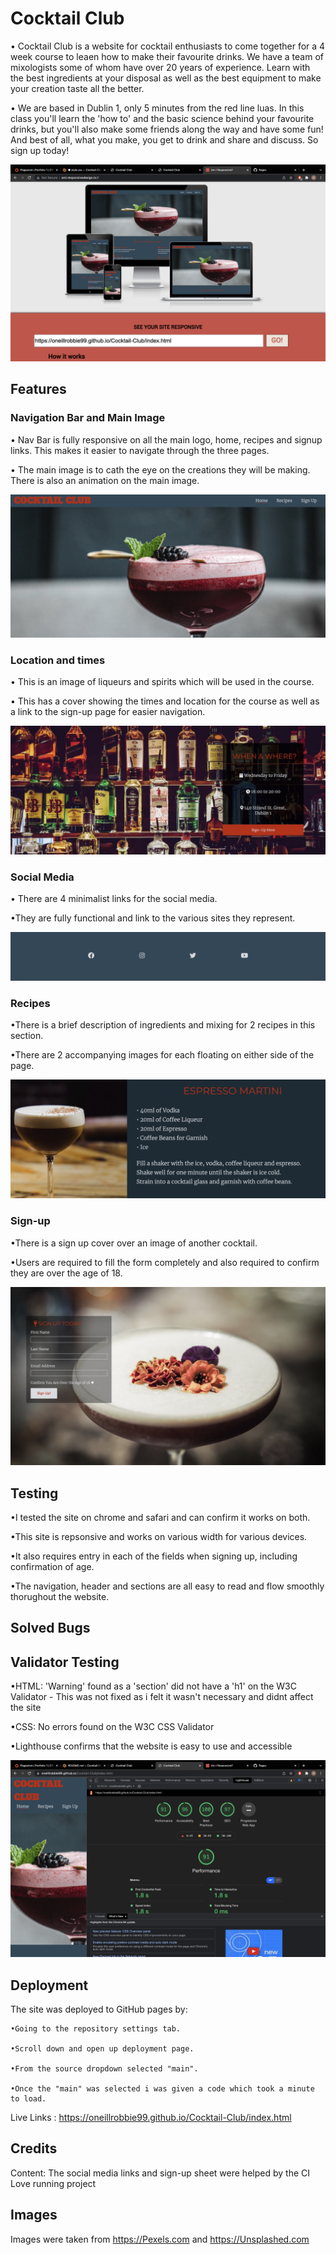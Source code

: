 # Cocktail Club

• Cocktail Club is a website for cocktail enthusiasts to come together for a 4 week course to leaen how to make their favourite drinks. We have a team of mixologists some of whom have over 20 years of experience. Learn with the best ingredients at your disposal as well as the best equipment to make your creation taste all the better.

• We are based in Dublin 1, only 5 minutes from the red line luas. In this class you'll learn the 'how to' and the basic science behind your favourite drinks, but you'll also make some friends along the way and have some fun! And best of all, what you make, you get to drink and share and discuss. So sign up today!

![Am I Responsive Image](assets/images/Screenshot%202021-11-30%20at%2010.09.16.png)

## Features

### Navigation Bar and Main Image

• Nav Bar is fully responsive on all the main logo, home, recipes and signup links.
This makes it easier to navigate through the three pages.

• The main image is to cath the eye on the creations they will be making.
There is also an animation on the main image.

![](assets/images/Screenshot%202021-11-30%20at%2010.47.40.jpeg)

### Location and times

• This is an image of liqueurs and spirits which will be used in the course.

• This has a cover showing the times and location for the course as well as a link to the sign-up page for easier navigation.

![](assets/images/Screenshot%202021-11-30%20at%2010.47.49.jpeg)

### Social Media

• There are 4 minimalist links for the social media.

•They are fully functional and link to the various sites they represent.

![](assets/images/Screenshot%202021-11-30%20at%2010.52.55.jpeg)

### Recipes

•There is a brief description of ingredients and mixing for 2 recipes in this section.

•There are 2 accompanying images for each floating on either side of the page.

![](assets/images/Screenshot%202021-11-30%20at%2010.52.48.jpeg)

### Sign-up 

•There is a sign up cover over an image of another cocktail.

•Users are required to fill the form completely and also required to confirm they are over the age of 18.

![](assets/images/Screenshot%202021-11-30%20at%2010.48.06.jpeg)


## Testing

•I tested the site on chrome and safari and can confirm it works on both.

•This site is repsonsive and works on various width for various devices.

•It also requires entry in each of the fields when signing up, including confirmation of age.

•The navigation, header and sections are all easy to read and flow smoothly thorughout the website.


## Solved Bugs



## Validator Testing

•HTML: 'Warning' found as a 'section' did not have a 'h1' on the W3C Validator - This was not fixed as i felt it wasn't necessary and didnt affect the site
  
•CSS: No errors found on the W3C CSS Validator

•Lighthouse confirms that the website is easy to use and accessible
  
![](assets/images/Screenshot%202021-11-30%20at%2010.10.40.png)
  
## Deployment
  
The site was deployed to GitHub pages by:
  
    •Going to the repository settings tab.
  
    •Scroll down and open up deployment page.
  
    •From the source dropdown selected "main".
  
    •Once the "main" was selected i was given a code which took a minute to load.
  
  Live Links : https://oneillrobbie99.github.io/Cocktail-Club/index.html
  

## Credits
  
  Content: The social media links and sign-up sheet were helped by the CI Love running project
  
## Images
  
  Images were taken from https://Pexels.com and https://Unsplashed.com
  
 
